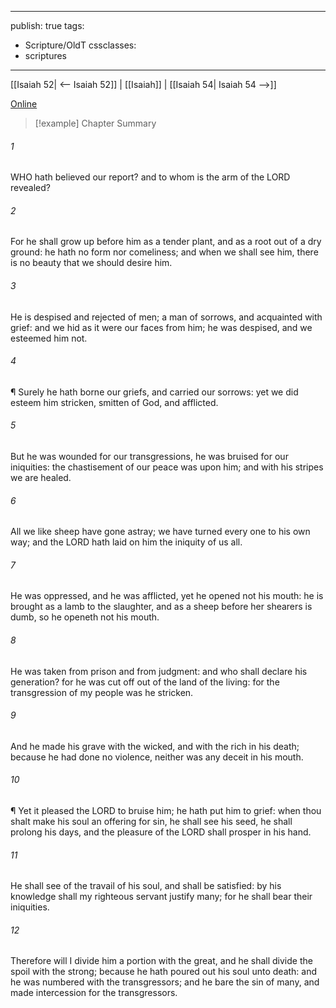 

---
publish: true
tags:
  - Scripture/OldT
cssclasses:
  - scriptures
---
[[Isaiah 52| <-- Isaiah 52]] | [[Isaiah]] | [[Isaiah 54| Isaiah 54 -->]]

[Online](https://churchofjesuschrist.org/study/scriptures/ot/isa/53?lang=eng)

>[!example] Chapter Summary
>
###### 1
WHO hath believed our report?  and to whom is the arm of the LORD revealed?
###### 2
For he shall grow up before him as a tender plant, and as a root out of a dry ground: he hath no form nor comeliness; and when we shall see him, there is no beauty that we should desire him.
###### 3
He is despised and rejected of men; a man of sorrows, and acquainted with grief: and we hid as it were our faces from him; he was despised, and we esteemed him not.
###### 4
¶ Surely he hath borne our griefs, and carried our sorrows: yet we did esteem him stricken, smitten of God, and afflicted.
###### 5
But he was wounded for our transgressions, he was bruised for our iniquities: the chastisement of our peace was upon him; and with his stripes we are healed.
###### 6
All we like sheep have gone astray; we have turned every one to his own way; and the LORD hath laid on him the iniquity of us all.
###### 7
He was oppressed, and he was afflicted, yet he opened not his mouth: he is brought as a lamb to the slaughter, and as a sheep before her shearers is dumb, so he openeth not his mouth.
###### 8
He was taken from prison and from judgment: and who shall declare his generation?  for he was cut off out of the land of the living: for the transgression of my people was he stricken.
###### 9
And he made his grave with the wicked, and with the rich in his death; because he had done no violence, neither was any deceit in his mouth.
###### 10
¶ Yet it pleased the LORD to bruise him; he hath put him to grief: when thou shalt make his soul an offering for sin, he shall see his seed, he shall prolong his days, and the pleasure of the LORD shall prosper in his hand.
###### 11
He shall see of the travail of his soul, and shall be satisfied: by his knowledge shall my righteous servant justify many; for he shall bear their iniquities.
###### 12
Therefore will I divide him a portion with the great, and he shall divide the spoil with the strong; because he hath poured out his soul unto death: and he was numbered with the transgressors; and he bare the sin of many, and made intercession for the transgressors.




